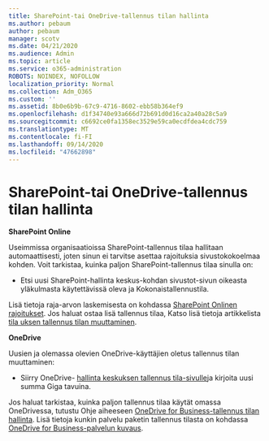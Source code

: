 ```yaml
---
title: SharePoint-tai OneDrive-tallennus tilan hallinta
ms.author: pebaum
author: pebaum
manager: scotv
ms.date: 04/21/2020
ms.audience: Admin
ms.topic: article
ms.service: o365-administration
ROBOTS: NOINDEX, NOFOLLOW
localization_priority: Normal
ms.collection: Adm_O365
ms.custom: ''
ms.assetid: 8b0e6b9b-67c9-4716-8602-ebb58b364ef9
ms.openlocfilehash: d1f34740e93a666d72b691d0d16ca2a40a28c5a9
ms.sourcegitcommit: c6692ce0fa1358ec3529e59ca0ecdfdea4cdc759
ms.translationtype: MT
ms.contentlocale: fi-FI
ms.lasthandoff: 09/14/2020
ms.locfileid: "47662898"
---
```

# <a name="manage-your-sharepoint-or-onedrive-storage"></a>SharePoint-tai OneDrive-tallennus tilan hallinta

 **SharePoint Online**
  
Useimmissa organisaatioissa SharePoint-tallennus tilaa hallitaan automaattisesti, joten sinun ei tarvitse asettaa rajoituksia sivustokokoelmaa kohden. Voit tarkistaa, kuinka paljon SharePoint-tallennus tilaa sinulla on:
  
- Etsi uusi SharePoint-hallinta keskus-kohdan sivustot-sivun oikeasta yläkulmasta käytettävissä oleva ja Kokonaistallennustila.
    
Lisä tietoja raja-arvon laskemisesta on kohdassa [SharePoint Onlinen rajoitukset](https://go.microsoft.com/fwlink/p/?LinkID=856113). Jos haluat ostaa lisä tallennus tilaa, Katso lisä tietoja artikkelista [tila uksen tallennus tilan muuttaminen](https://go.microsoft.com/fwlink/?linkid=866428).
  
 **OneDrive**
  
Uusien ja olemassa olevien OneDrive-käyttäjien oletus tallennus tilan muuttaminen:
  
- Siirry OneDrive- [hallinta keskuksen tallennus tila-sivulle](https://admin.onedrive.com/?v=StorageSettings)ja kirjoita uusi summa Giga tavuina.
    
Jos haluat tarkistaa, kuinka paljon tallennus tilaa käytät omassa OneDrivessa, tutustu Ohje aiheeseen [OneDrive for Business-tallennus tilan hallinta](https://go.microsoft.com/fwlink/?linkid=866429). Lisä tietoja kunkin palvelu paketin tallennus tilasta on kohdassa [OneDrive for Business-palvelun kuvaus](https://go.microsoft.com/fwlink/p/?LinkID=826071).
  

